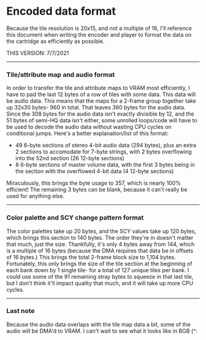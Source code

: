 # Encoded data format
Because the tile resolution is 20x15, and not a multiple of 16, I'll reference this document when writing the encoder and player to format the data on the cartridge as efficiently as possible.

THIS VERSION: 7/7/2021

---

### Tile/attribute map and audio format
In order to transfer the tile and attribute maps to VRAM most efficiently, I have to pad the last 12 bytes of a row of tiles with some data. This data will be audio data.
This means that the maps for a 2-frame group together take up 32x30 bytes- 960 in total. That leaves 360 bytes for the audio data. Since the 308 bytes for the audio data isn't exactly divisible by 12, and the 51 bytes of semi-HQ data isn't either, some unrolled loops/code will have to be used to decode the audio data without wasting CPU cycles on conditional jumps. Here's a better explanation/list of this format:
- 49 6-byte sections of stereo 4-bit audio data (294 bytes), plus an extra 2 sections to accomodate for 7-byte strings, with 2 bytes overflowing into the 52nd section (26 12-byte sections)
- 8 6-byte sections of master volume data, with the first 3 bytes being in the section with the overflowed 4-bit data (4 12-byte sections)

Miraculously, this brings the byte usage to 357, which is nearly 100% efficient! The remaining 3 bytes can be blank, because it can't really be used for anything else.

---

### Color palette and SCY change pattern format
The color palettes take up 20 bytes, and the SCY values take up 120 bytes, which brings this section to 140 bytes. The order they're in doesn't matter that much, just the size. Thankfully, it's only 4 bytes away from 144, which is a multiple of 16 bytes (because the DMA requires that data be in offsets of 16 bytes.)
This brings the total 2-frame block size to 1,104 bytes. Fortunately, this only brings the size of the tile section at the beginning of each bank down by 1 single tile- for a total of 127 unique tiles per bank. I could use some of the 91 remaining stray bytes to squeeze in that last tile, but I don't think it'll impact quality that much, and it will take up more CPU cycles.

---

### Last note
Because the audio data overlaps with the tile map data a bit, some of the audio will be DMA'd to VRAM. I can't wait to see what it looks like in BGB (^:

